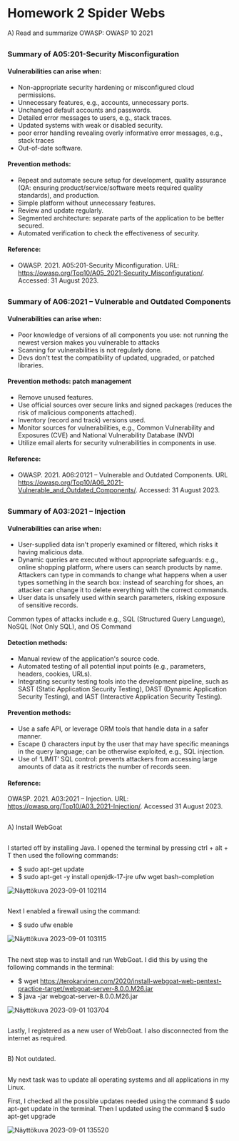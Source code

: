 # Homework 2 Spider Webs

A) Read and summarize OWASP: OWASP 10 2021
##
### Summary of A05:201-Security Misconfiguration

#### Vulnerabilities can arise when:
- Non-appropriate security hardening or misconfigured cloud permissions.
- Unnecessary features, e.g., accounts, unnecessary ports.
- Unchanged default accounts and passwords.
- Detailed error messages to users, e.g., stack traces.
- Updated systems with weak or disabled security.
- poor error handling revealing overly informative error messages, e.g., stack traces
- Out-of-date software. 

#### Prevention methods: 
- Repeat and automate secure setup for development, quality assurance (QA: ensuring product/service/software meets required quality standards), and production.
- Simple platform without unnecessary features.
- Review and update regularly.
- Segmented architecture: separate parts of the application to be better secured.
- Automated verification to check the effectiveness of security.

#### Reference: 
- OWASP. 2021. A05:201-Security Miconfiguration. URL: https://owasp.org/Top10/A05_2021-Security_Misconfiguration/. Accessed: 31 August 2023. 
##
### Summary of A06:2021 – Vulnerable and Outdated Components 

#### Vulnerabilities can arise when: 
- Poor knowledge of versions of all components you use: not running the newest version makes you vulnerable to attacks
- Scanning for vulnerabilities is not regularly done. 
- Devs don't test the compatibility of updated, upgraded, or patched libraries. 

#### Prevention methods: patch management
- Remove unused features.
- Use official sources over secure links and signed packages (reduces the risk of malicious components attached).
- Inventory (record and track) versions used.
- Monitor sources for vulnerabilities, e.g., Common Vulnerability and Exposures (CVE) and National Vulnerability Database (NVD) 
- Utilize email alerts for security vulnerabilities in components in use.

#### Reference: 
- OWASP. 2021. A06:20121 – Vulnerable and Outdated Components. URL https://owasp.org/Top10/A06_2021-Vulnerable_and_Outdated_Components/.  Accessed: 31 August 2023.
##
### Summary of A03:2021 – Injection

#### Vulnerabilities can arise when: 
- User-supplied data isn't properly examined or filtered, which risks it having malicious data. 
- Dynamic queries are executed without appropriate safeguards: e.g., online shopping platform, where users can search products by name. Attackers can type in commands to change what happens when a user types something in the search box: instead of searching for shoes, an attacker can change it to delete everything with the correct commands. 
- User data is unsafely used within search parameters, risking exposure of sensitive records.

Common types of attacks include e.g., SQL (Structured Query Language), NoSQL (Not Only SQL), and OS Command

#### Detection methods: 
- Manual review of the application's source code.
- Automated testing of all potential input points (e.g., parameters, headers, cookies, URLs).
- Integrating security testing tools into the development pipeline, such as SAST (Static Application Security Testing), DAST (Dynamic Application Security Testing), and IAST (Interactive Application Security Testing).

#### Prevention methods: 
- Use a safe API, or leverage ORM tools that handle data in a safer manner.
- Escape (\) characters input by the user that may have specific meanings in the query language; can be otherwise exploited, e.g., SQL injection.
- Use of ‘LIMIT’ SQL control: prevents attackers from accessing large amounts of data as it restricts the number of records seen. 

#### Reference: 
OWASP. 2021. A03:2021 – Injection. URL: https://owasp.org/Top10/A03_2021-Injection/. Accessed 31 August 2023. 


## 
A) Install WebGoat
##

I started off by installing Java. I opened the terminal by pressing ctrl + alt + T then used the following commands: 
- $ sudo apt-get update
- $ sudo apt-get -y install openjdk-17-jre ufw wget bash-completion
  

![Näyttökuva 2023-09-01 102114](https://github.com/marissakirjonen/informationSecurity/assets/142782994/d7c486a5-79f4-4ed5-9031-4f4f6a011413)

##
Next I enabled a firewall using the command: 
- $ sudo ufw enable

![Näyttökuva 2023-09-01 103115](https://github.com/marissakirjonen/informationSecurity/assets/142782994/cb4df020-22a5-423f-acda-3f34edc8f246)

##
The next step was to install and run WebGoat. I did this by using the following commands in the terminal: 
- $ wget https://terokarvinen.com/2020/install-webgoat-web-pentest-practice-target/webgoat-server-8.0.0.M26.jar
- $ java -jar webgoat-server-8.0.0.M26.jar

![Näyttökuva 2023-09-01 103704](https://github.com/marissakirjonen/informationSecurity/assets/142782994/f2f82f3a-1db0-41cc-ac69-e05fb6fc0bf3)

##
Lastly, I registered as a new user of WebGoat. I also disconnected from the internet as required. 


##
B) Not outdated. 
##

My next task was to update all operating systems and all applications in my Linux. 

First, I checked all the possible updates needed using the command $ sudo apt-get update in the terminal. 
Then I updated using the command $ sudo apt-get upgrade 

![Näyttökuva 2023-09-01 135520](https://github.com/marissakirjonen/informationSecurity/assets/142782994/541678da-62cc-4f0c-ab4d-2cc18794a85f)









